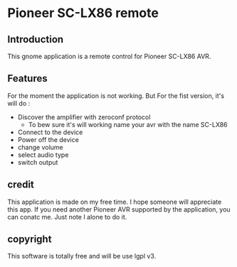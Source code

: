 # Pioneer SC-LX86 remote

## Introduction

This gnome application is a remote control for Pioneer SC-LX86 AVR. 

## Features

For the moment the application is not working. But For the fist version, it's will do :

* Discover the amplifier with zeroconf protocol
    * To bew sure it's will working name your avr with the name SC-LX86
* Connect to the device
* Power off the device
* change volume
* select audio type
* switch output

## credit

This application is made on my free time. I hope someone will appreciate this app. 
If you need another Pioneer AVR supported by the application, you can conatc me. 
Just note I alone to do it.

## copyright

This software is totally free and will be use lgpl v3.